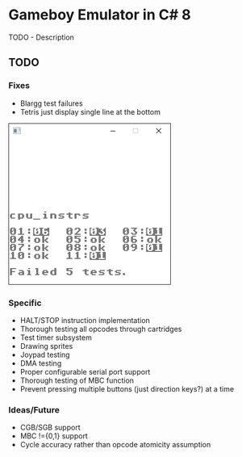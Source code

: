 # Gameboy Emulator in C# 8

TODO - Description

## TODO

### Fixes

- Blargg test failures
- Tetris just display single line at the bottom

![Blargg CPU Instr Failures](./blargg_cpu_instr_output.png)

### Specific

- HALT/STOP instruction implementation
- Thorough testing all opcodes through cartridges
- Test timer subsystem
- Drawing sprites
- Joypad testing
- DMA testing
- Proper configurable serial port support
- Thorough testing of MBC function
- Prevent pressing multiple buttons (just direction keys?) at a time

### Ideas/Future

- CGB/SGB support
- MBC !={0,1} support
- Cycle accuracy rather than opcode atomicity assumption